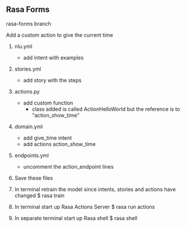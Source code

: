## Rasa Forms

rasa-forms branch

Add a custom action to give the current time

1. nlu.yml
   - add intent with examples
   
2. stories.yml  
   - add story with the steps

3. actions.py
   - add custom function
     - class added is called ActionHelloWorld but 
	   the reference is to "action_show_time"
	   
4. domain.yml  
   - add give_time intent
   - add actions action_show_time
   
5. endpoints.yml  
   - uncomment the action_endpoint lines
   
6. Save these files

7. In terminal retrain the model since intents, stories and actions have changed
   $ rasa train

8. In terminal start up Rasa Actions Server
   $ rasa run actions
 
9. In separate terminal start up Rasa shell
   $ rasa shell
